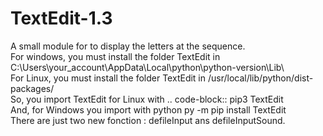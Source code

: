 # TextEdit-1.3 #
A small module for to display the letters at the sequence.  
For windows, you must install the folder TextEdit in C:\Users\your_account\AppData\Local\python\python-version\Lib\  
For Linux, you must install the folder TextEdit in /usr/local/lib/python/dist-packages/  
So, you import TextEdit for Linux with 
.. code-block:: pip3 TextEdit  
And, for Windows you import with python py -m pip install TextEdit  
There are just two new fonction : defileInput ans defileInputSound. 
